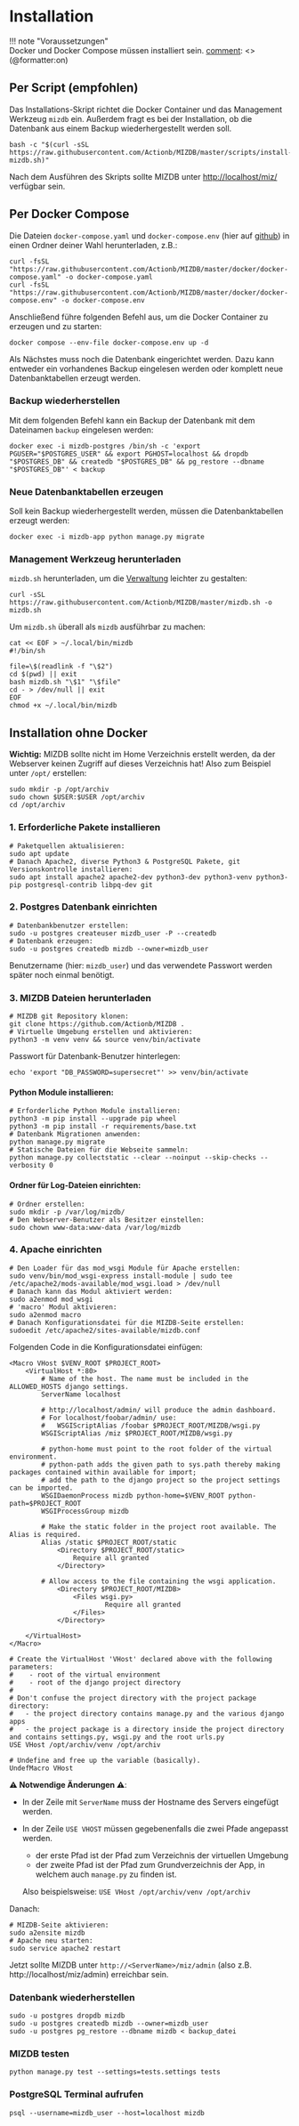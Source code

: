 Installation
=======

[comment]: <> (@formatter:off)  
!!! note "Voraussetzungen"  
    Docker und Docker Compose müssen installiert sein.
[comment]: <> (@formatter:on)

## Per Script (empfohlen)

Das Installations-Skript richtet die Docker Container und das Management Werkzeug `mizdb` ein. Außerdem fragt es bei der
Installation, ob die Datenbank aus einem Backup wiederhergestellt werden soll.

```shell
bash -c "$(curl -sSL https://raw.githubusercontent.com/Actionb/MIZDB/master/scripts/install-mizdb.sh)"
```

Nach dem Ausführen des Skripts sollte MIZDB unter [http://localhost/miz/](http://localhost/miz/) verfügbar sein.

## Per Docker Compose

Die Dateien `docker-compose.yaml` und `docker-compose.env` (hier
auf [github](https://github.com/Actionb/MIZDB/tree/master/docker)) in einen Ordner deiner Wahl herunterladen, z.B.:

```shell
curl -fsSL "https://raw.githubusercontent.com/Actionb/MIZDB/master/docker/docker-compose.yaml" -o docker-compose.yaml
curl -fsSL "https://raw.githubusercontent.com/Actionb/MIZDB/master/docker/docker-compose.env" -o docker-compose.env
```

Anschließend führe folgenden Befehl aus, um die Docker Container zu erzeugen und zu starten:

```shell
docker compose --env-file docker-compose.env up -d
```

Als Nächstes muss noch die Datenbank eingerichtet werden. Dazu kann entweder ein vorhandenes Backup eingelesen werden
oder komplett neue Datenbanktabellen erzeugt werden.

### Backup wiederherstellen

Mit dem folgenden Befehl kann ein Backup der Datenbank mit dem Dateinamen `backup` eingelesen werden:

```shell
docker exec -i mizdb-postgres /bin/sh -c 'export PGUSER="$POSTGRES_USER" && export PGHOST=localhost && dropdb "$POSTGRES_DB" && createdb "$POSTGRES_DB" && pg_restore --dbname "$POSTGRES_DB"' < backup 
```

### Neue Datenbanktabellen erzeugen

Soll kein Backup wiederhergestellt werden, müssen die Datenbanktabellen erzeugt werden:

```shell
docker exec -i mizdb-app python manage.py migrate
```

### Management Werkzeug herunterladen

`mizdb.sh` herunterladen, um die [Verwaltung](verwaltung.md) leichter zu gestalten:

```shell
curl -sSL https://raw.githubusercontent.com/Actionb/MIZDB/master/mizdb.sh -o mizdb.sh
```

Um `mizdb.sh` überall als `mizdb` ausführbar zu machen:

```shell
cat << EOF > ~/.local/bin/mizdb
#!/bin/sh

file=\$(readlink -f "\$2")
cd $(pwd) || exit
bash mizdb.sh "\$1" "\$file"
cd - > /dev/null || exit
EOF
chmod +x ~/.local/bin/mizdb
```

## Installation ohne Docker

**Wichtig:** MIZDB sollte nicht im Home Verzeichnis erstellt werden, da der Webserver keinen Zugriff auf dieses
Verzeichnis hat!
Also zum Beispiel unter `/opt/` erstellen:

```shell
sudo mkdir -p /opt/archiv
sudo chown $USER:$USER /opt/archiv
cd /opt/archiv
``` 

### 1. Erforderliche Pakete installieren

```shell
# Paketquellen aktualisieren:  
sudo apt update
# Danach Apache2, diverse Python3 & PostgreSQL Pakete, git Versionskontrolle installieren:  
sudo apt install apache2 apache2-dev python3-dev python3-venv python3-pip postgresql-contrib libpq-dev git
```

### 2. Postgres Datenbank einrichten

```shell
# Datenbankbenutzer erstellen:
sudo -u postgres createuser mizdb_user -P --createdb  
# Datenbank erzeugen:
sudo -u postgres createdb mizdb --owner=mizdb_user
```

Benutzername (hier: `mizdb_user`) und das verwendete Passwort werden später noch einmal benötigt.

### 3. MIZDB Dateien herunterladen

```shell
# MIZDB git Repository klonen:
git clone https://github.com/Actionb/MIZDB .
# Virtuelle Umgebung erstellen und aktivieren:
python3 -m venv venv && source venv/bin/activate
```

Passwort für Datenbank-Benutzer hinterlegen:
```shell
echo 'export "DB_PASSWORD=supersecret"' >> venv/bin/activate
```

#### Python Module installieren:

```shell
# Erforderliche Python Module installieren:  
python3 -m pip install --upgrade pip wheel
python3 -m pip install -r requirements/base.txt  
# Datenbank Migrationen anwenden:  
python manage.py migrate
# Statische Dateien für die Webseite sammeln:  
python manage.py collectstatic --clear --noinput --skip-checks --verbosity 0
```

#### Ordner für Log-Dateien einrichten:

```shell
# Ordner erstellen:
sudo mkdir -p /var/log/mizdb/
# Den Webserver-Benutzer als Besitzer einstellen:
sudo chown www-data:www-data /var/log/mizdb
```

### 4. Apache einrichten

```shell
# Den Loader für das mod_wsgi Module für Apache erstellen:  
sudo venv/bin/mod_wsgi-express install-module | sudo tee /etc/apache2/mods-available/mod_wsgi.load > /dev/null  
# Danach kann das Modul aktiviert werden: 
sudo a2enmod mod_wsgi
# 'macro' Modul aktivieren:  
sudo a2enmod macro
# Danach Konfigurationsdatei für die MIZDB-Seite erstellen:  
sudoedit /etc/apache2/sites-available/mizdb.conf  
```

Folgenden Code in die Konfigurationsdatei einfügen:

```
<Macro VHost $VENV_ROOT $PROJECT_ROOT>
	<VirtualHost *:80>  
		# Name of the host. The name must be included in the ALLOWED_HOSTS django settings.
		ServerName localhost
	
		# http://localhost/admin/ will produce the admin dashboard.
		# For localhost/foobar/admin/ use:
		# 	WSGIScriptAlias /foobar $PROJECT_ROOT/MIZDB/wsgi.py
 		WSGIScriptAlias /miz $PROJECT_ROOT/MIZDB/wsgi.py

 		# python-home must point to the root folder of the virtual environment.
 		# python-path adds the given path to sys.path thereby making packages contained within available for import;
 		# add the path to the django project so the project settings can be imported.
 		WSGIDaemonProcess mizdb python-home=$VENV_ROOT python-path=$PROJECT_ROOT
 		WSGIProcessGroup mizdb

 		# Make the static folder in the project root available. The Alias is required.
		Alias /static $PROJECT_ROOT/static
    		<Directory $PROJECT_ROOT/static>
        		Require all granted
    		</Directory>

		# Allow access to the file containing the wsgi application.
    		<Directory $PROJECT_ROOT/MIZDB>
        		<Files wsgi.py>
            			Require all granted
        		</Files>
    		</Directory>

	</VirtualHost>
</Macro>

# Create the VirtualHost 'VHost' declared above with the following parameters:
#	 - root of the virtual environment
#	 - root of the django project directory
#
# Don't confuse the project directory with the project package directory:
#	- the project directory contains manage.py and the various django apps
#	- the project package is a directory inside the project directory and contains settings.py, wsgi.py and the root urls.py
USE VHost /opt/archiv/venv /opt/archiv

# Undefine and free up the variable (basically).
UndefMacro VHost
```

**⚠️ Notwendige Änderungen ⚠️**:

* In der Zeile mit `ServerName` muss der Hostname des Servers eingefügt werden.
* In der Zeile `USE VHOST` müssen gegebenenfalls die zwei Pfade angepasst werden.
    * der erste Pfad ist der Pfad zum Verzeichnis der virtuellen Umgebung
    * der zweite Pfad ist der Pfad zum Grundverzeichnis der App, in welchem auch `manage.py` zu finden ist.

  Also beispielsweise: `USE VHost /opt/archiv/venv /opt/archiv`

Danach:

```shell
# MIZDB-Seite aktivieren:
sudo a2ensite mizdb
# Apache neu starten:
sudo service apache2 restart   
```

Jetzt sollte MIZDB unter `http://<ServerName>/miz/admin` (also z.B. http://localhost/miz/admin) erreichbar sein.

### Datenbank wiederherstellen

```shell
sudo -u postgres dropdb mizdb
sudo -u postgres createdb mizdb --owner=mizdb_user
sudo -u postgres pg_restore --dbname mizdb < backup_datei
```

### MIZDB testen

```shell
python manage.py test --settings=tests.settings tests
```

### PostgreSQL Terminal aufrufen

```shell
psql --username=mizdb_user --host=localhost mizdb
```
